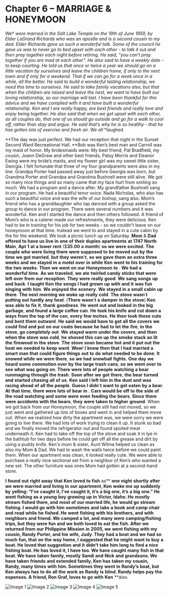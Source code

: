 # Chapter 6 – MARRIAGE & HONEYMOON

We* *were* *married* *in* *the* *Salt* *Lake* *Temple* *on* *the* *19th* *of* *June* *1959, by* *Elder* *LaGrand* *Richards* *who* *was* *an* *apostle* *and* *is* *a* *second* *cousin* *to* *my* *dad.  *Elder* *Richards* *gave* *us* *such* *a* *wonderful* *talk.  Some* *of* *the* *council* *he* *gave* *us* *was* *to* *never* *go* *to* *bed* *upset* *with* *each* *other - to* *talk* *it* *out* *and* *then* *pray* *together* *each* *night* *before* *retiring.  He* *said, "you* *can't* *pray* *together* *if* *you* *are* *mad* *at* *each* *other".   He* *also* *said* *to* *have* *a* *weekly* *date - to* *keep* *courting.  He* *told* *us* *that* *once* *or* *twice* *a* *year* *we* *should* *go* *on* *a* *little* *vacation* *by* *ourselves* *and* *leave* *the* *children* *home, if* *only* *to* *the* *next* *town* *and* *if* *only* *for* *a* *weekend.  That* *if* *we* *can* *go* *for* *a* *week* *once* *in* *a* while, all* *the* *better.  He* *said* *to* *build* *a* *wonderful* *lasting* *relationship, we* *need* *this* *time* *to* *ourselves.  He* *said* *to* *take* *family* *vacations* *also, but* *that* *when* *the* *children* *are* *raised* *and* *leave* *the* *nest, we* *want* *to* *have* *built* *our* *loving* *relationship, so* *our* *marriage* *will* *last.  I* *have* *been* *thankful* *for* *this* *advice* *and* *we* *have* *complied* *with* *it* *and* *have* *built* *a* *wonderful* *relationship.  Ken* *and* *I* *are* *really* *happy, are* *best* *friends* *and* *really* *love* *and* *enjoy* *being* *together.  He* *also* *said* *that* *when* *we* *get* *upset* *with* *each* *other, as* *all* *couples* *do, that* *one* *of* *us* *should* *go* *outside* *and* *go* *for* *a* *walk* *to* *cool* *off, rather* *than* *stay* *and* *argue.  He* *said* *that’s* *why* *he* *is* *so* *healthy - that* *he* *has* *gotten* *lots* *of* *exercise* *and* *fresh* *air.  We* *all* *laughed.

**The day was just perfect.  We had our reception that night in the Sunset Second Ward Recreational Hall.  **Bob was Ken’s best man and Carroll was my maid of honor.  My bridesmaids were:  My best friend, Pat Bradfield, my cousin, Joann DeGraw and other best friends, Patsy Morris and Eleanor Ewing were my bride’s maids, and my flower girl was my sweet little sister, Georgia.  I felt fortunate that three of my four grandparents were also in my line.  Grandpa Porter had passed away just before Georgia was born, but Grandma Porter and Grandpa and Grandma Bushnell were still alive.  We got so many nice things and so many came that my face hurt from smiling so much.  We had a program and a dance after.  My grandfather Bushnell sang in our program.  He had a beautiful tenor voice.  Nada Nicholas, who also has such a beautiful voice and was the wife of our bishop, sang also.  Mom’s friend who has a granddaughter who tap danced with a group asked the group to dance in our program.  There were several numbers and it was wonderful.  Ken and I started the dance and then others followed.   A friend of Mom’s who is a caterer made our refreshments, they were delicious.
Ken had to be in training for his job for two weeks - so we couldn't leave on our honeymoon at that time.  Instead we went to  and stayed in a cute cabin by the  for the weekend.  We took a picnic lunch up  on Saturday.
****Mom**** & ****Dad**** ****offered**** ****to**** ****have**** ****us**** ****live**** ****in**** ****one**** ****of**** ****their**** ****duplex**** ****apartments**** ****at**** ****1747**** ****North**** ****Main****, ****Apt**** ****1**** ****at**** ****a**** ****lower**** ****rent**** ($****35****.****00**** ****a**** ****month****) ****so**** ****we**** ****were**** ****excited****.  ****The**** ****couple**** ****who**** ****were**** ****living**** ****there**** ****were**** ****supposed**** ****to**** ****be**** ****moved**** ****out**** ****by**** ****the**** ****time**** ****we**** ****got**** ****married****, ****but**** ****they**** ****weren****'****t****, ****so**** ****we**** ****gave**** ****them**** ****an**** ****extra**** ****three**** ****weeks**** ****and**** ****we**** ****stayed**** ****in**** ****a**** ****motel**** ****over**** ****in****  ****while**** ****Ken**** ****went**** ****to**** ****his**** ****training**** ****for**** ****the**** ****two**** ****weeks****.  ****Then**** ****we**** ****went**** ****on**** ****our**** ****Honeymoon**** ****to**** .  ****We**** ****had**** ****a**** ****wonderful**** ****time****.  ****As**** ****we**** ****traveled****, ****we**** ****ate**** ****twirled**** ****candy**** ****sticks**** ****that**** ****were**** ****left**** ****over**** ****from**** ****our**** ****reception****.  ****They**** ****were**** ****really**** ****good****.  ****We**** ****sang**** ****songs**** ****up**** ****and**** ****back****.  ****I**** ****taught**** ****Ken**** ****the**** ****songs**** ****I**** ****had**** ****grown**** ****up**** ****with**** ****and**** ****it**** ****was**** ****fun**** ****singing**** ****with**** ****him****.  ****We**** ****enjoyed**** ****the**** ****scenery****.  ****We**** ****stayed**** ****in**** ****a**** ****small**** ****cabin**** ****up**** ****there****.  ****The**** ****next**** ****morning**** ****we**** ****woke**** ****up**** ****really**** ****cold****.  ****The**** ****stove**** ****wasn****’****t**** ****putting**** ****out**** ****hardly**** ****any**** ****heat****. (****There**** ****wasn****'****t**** ****a**** ****damper**** ****in**** ****the**** ****stove****) ****Ken**** ****was**** ****able**** ****to**** ****fix**** ****it****, ****thank**** ****goodness****.  ****He**** ****went**** ****out**** ****and**** ****looked**** ****in**** ****the**** ****big**** ****garbage****, ****and**** ****found**** ****a**** ****large**** ****coffee**** ****can****.  ****He**** ****took**** ****his**** ****knife**** ****and**** ****cut**** ****down**** ****a**** ****ways**** ****from**** ****the**** ****top**** ****of**** ****the**** ****can****, ****every**** ****few**** ****inches****.  ****He**** ****then**** ****took**** ****these**** ****cuts**** ****and**** ****bent**** ****them**** ****outward****.  ****He**** ****said**** ****we**** ****would**** ****have**** ****to**** ****get**** ****all**** ****the**** ****covers**** ****we**** ****could**** ****find**** ****and**** ****put**** ****on**** ****our**** ****coats**** ****because**** ****he**** ****had**** ****to**** ****let**** ****the**** ****fire****, ****in**** ****the**** ****stove****, ****go**** ****completely**** ****out****.  ****We**** ****stayed**** ****warm**** ****under**** ****the**** ****covers****, ****and**** ****then**** ****when**** ****the**** ****stove**** ****was**** ****cold****, ****he**** ****shoved**** ****this**** ****can**** ****up**** ****the**** ****smoke**** ****stack**** ****an**** ****lit**** ****the**** ****firewood**** ****in**** ****the**** ****stove****.  ****The**** ****stove**** ****soon**** ****became**** ****hot**** ****and**** ****it**** ****put**** ****out**** ****the**** ****heat**** ****we**** ****needed**** ****to**** ****keep**** ****ward****.  ****Wow****! ****I**** ****knew**** ****then**** ****that**** ****I**** ****had**** ****married**** ****a**** ****smart**** ****man**** ****that**** ****could**** ****figure**** ****things**** ****out**** ****to**** ****do**** ****what**** ****needed**** ****to**** ****be**** ****done****.  ****It**** ****snowed**** ****while**** ****we**** ****were**** ****there****, ****so**** ****we**** ****had**** ****snowball**** ****fights****.  ****One**** ****day**** ****we**** ****heard**** ****some**** ****commotion**** ****over**** ****by**** ****the**** ****large**** ****trash**** ****cans****, ****so**** ****we**** ****went**** ****over**** ****to**** ****see**** ****what**** ****was**** ****going**** ****on****.  ****There**** ****were**** ****lots**** ****of**** ****people**** ****watching**** ****a**** ****bear**** ****rummaging**** ****through**** ****the**** ****trash****.  ****Soon**** ****after**** ****we**** ****got**** ****there****, ****the**** ****bear**** ****turned**** ****and**** ****started**** ****chasing**** ****all**** ****of**** ****us****.  ****Ken**** ****said**** ****I**** ****left**** ****him**** ****in**** ****the**** ****dust**** ****and**** ****was**** ****racing**** ****ahead**** ****of**** ****all**** ****the**** ****people****.  ****Guess**** ****I**** ****didn****'****t**** ****want**** ****to**** ****get**** ****eaten**** ****by**** ****a**** ****bear****.  ****At**** ****that**** ****time****, ****there**** ****were**** ****lots**** ****of**** ****bear**** ****in**** .  ****Cars**** ****would**** ****be**** ****off**** ****to**** ****the**** ****side**** ****of**** ****the**** ****road**** ****watching**** ****and**** ****some**** ****were**** ****even**** ****feeding**** ****the**** ****bears****.  ****Since**** ****there**** ****were**** ****accidents**** ****with**** ****the**** ****bears****, ****they**** ****were**** ****taken**** ****to**** ****higher**** ****ground****.
When we got back from our Honeymoon, the couple still had not moved, so we just went and gathered up lots of boxes and went in and helped them move out.  When we realized how dirty the apartment was, we were sorry we were going to live there.  We had lots of work trying to clean it up.  It stunk so bad and we finally moved the refrigerator out and found spoiled meat underneath it.  Ken had to take off the top of the stove and soak it in lye in the bathtub for two days before he could get off all the grease and dirt by using a puddy knife. Ken's mom & sister, Aunt Wilma helped us clean as also my Mom & Dad.  We had to wash the walls twice before we could paint them.  When our apartment was clean, it looked really cute.  We were able to purchase a really nice sectional set from a neighbor of Ken’s who wanted a new set.  The other furniture was ones Mom had gotten at a second-hand store.

**I** **found** **out** **right** **away** **that** **Ken** **loved** **to** **fish** as** **one** **night** **shortly** **after** **we** **were** **married** **and** **living** **in** **our** **apartment, Ken** **woke** **me** **up** **suddenly** **by** **yelling: “I’ve** **caught** **it, I’ve** **caught** **it, it’s** **a** **big** **one, it’s** **a** **big** **one.” He** **went** **fishing** **as** **a** **young** **boy** **growing** **up** **in** **Victor, Idaho.  He** **mostly** **stream** **fished** **there, and** **most** **of** **our** **married** **life, he** **would** **go** **stream** **fishing.  I** **would** **go** **with** **him** **sometimes** **and** **take** **a** **book** **and** **camp** **chair** **and** **read** **while** **he** **fished.  He** **went** **fishing** **with** **his** **brothers, and** **with** **neighbors** **and** **friend.  We** **camped** **a** **lot, and** **many** **were** **camping/fishing** **trips, but** **they** **were** **fun** **and** **we** **both** **loved** **to** **eat** **the** **fish.  After** **we** **returned** **from** **our** **Philippine** **Mission** **in** **2005, we** **went** **fishing** **with** **my** **cousin, Randy** **Porter, and** **his** **wife, Judy.  They** **had** **a** **boat** **and** **we** **had** **so** **much** **fun, that** **on** **the** **way** **home, I** **suggested** **that** **he** **might** **want** **to** **buy** **a** **boat.  He** **loved** **that** **suggestion** **and** **it** **didn’t** **take** **him** **long** **to** **find** **a** **nice** **fishing** **boat.  He** **has** **loved** **it, I** **have** **too.  We** **have** **caught** **many** **fish** **in** **that** **boat.  We** **have** **taken** **family, mostly** **Sandi** **and** **Nick** **and** **grandsons.  We** **have** **taken** **friends** **and** **extended** **family, Ken** **has** **taken** **my** **cousin, Randy, many** **times** **with** **him.  Sometimes** **they** **went** **in** **Randy’s** **boat, but** **Ken** **always** **has** **to** **do** **all** **the** **work** **as** **Randy** **is** **blind. Randy** **helps** **pay** **the** **expenses. A** **friend, Ron** **Graf, loves** **to** **go** **with** **Ken** **also.

![Image 1](https://davidbrowning.github.io/history/Maes_life_history/mdout/images/Chapter_6_-_Marriage_&_Honeymoon_img1.jpeg)
![Image 2](https://davidbrowning.github.io/history/Maes_life_history/mdout/images/Chapter_6_-_Marriage_&_Honeymoon_img2.jpeg)
![Image 3](https://davidbrowning.github.io/history/Maes_life_history/mdout/images/Chapter_6_-_Marriage_&_Honeymoon_img3.jpeg)
![Image 4](https://davidbrowning.github.io/history/Maes_life_history/mdout/images/Chapter_6_-_Marriage_&_Honeymoon_img4.jpeg)
![Image 5](https://davidbrowning.github.io/history/Maes_life_history/mdout/images/Chapter_6_-_Marriage_&_Honeymoon_img5.jpeg)